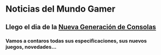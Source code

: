 # <b>Noticias del Mundo Gamer</b>

## Llego el dia de la <b><u> Nueva Generación de Consolas</b></u>
### Vamos a contaros todas sus especificaciones, sus nuevos juegos, novedades...
